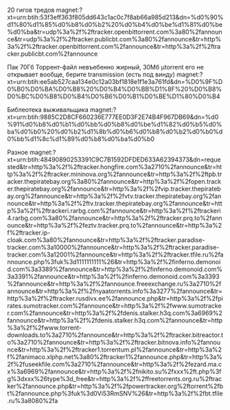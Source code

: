 20 гигов тредов
magnet:?xt=urn:btih:53f3eff363f805dd643c1ac0c7f8ab66a985d213&dn=%d0%90%d1%80%d1%85%d0%b8%d0%b2%20%d0%b4%d0%be%d1%81%d0%be%d0%ba&tr=udp%3a%2f%2ftracker.openbittorrent.com%3a80%2fannounce&tr=udp%3a%2f%2ftracker.publicbt.com%3a80%2fannounce&tr=http%3a%2f%2ftracker.openbittorrent.com%2fannounce&tr=http%3a%2f%2ftracker.publicbt.com%2fannounce

Пак 70Гб
Торрент-файл невъебенно жирный, 30Мб
µtorrent его не открывает вообще, берите transmission (есть под винду)
magnet:?xt=urn:btih:ee5ab527caa134e0c12a03bf1818e1f1e3a761fd&dn=%D0%9F%D0%B0%D0%BA%D0%B8%20%D0%B4%D0%BB%D1%8F%20%D0%B8%D0%BC%D0%B8%D0%B4%D0%B6%D0%B1%D0%BE%D1%80%D0%B4

Библеотека выживальщика 
magnet:?xt=urn:btih:9885C2D8CF660236E777EE0D3F2E74B4F967DB69&dn=%d0%91%d0%b8%d0%b1%d0%bb%d0%b8%d0%be%d1%82%d0%b5%d0%ba%d0%b0%20%d0%b2%d1%8b%d0%b6%d0%b8%d0%b2%d0%b0%d0%bb%d1%8c%d1%89%d0%b8%d0%ba%d0%b0

Разное
magnet:?xt=urn:btih:48490890253391C9C7B1592DFDED633A62394373&dn=requested&tr=http%3a%2f%2ftracker.hongfire.com%3a2710%2fannounce&tr=http%3a%2f%2ftracker.mininova.org%2fannounce&tr=http%3a%2f%2ftpb.tracker.thepiratebay.org%3a80%2fannounce&tr=http%3a%2f%2fopen.tracker.thepiratebay.org%2fannounce&tr=http%3a%2f%2fvip.tracker.thepiratebay.org%2fannounce&tr=http%3a%2f%2fvtv.tracker.thepiratebay.org%2fannounce&tr=http%3a%2f%2ftv.tracker.thepiratebay.org%2fannounce&tr=http%3a%2f%2ftrackeri.rarbg.com%2fannounce&tr=http%3a%2f%2ftrackeri4.rarbg.com%3a80%2fannounce&tr=http%3a%2f%2ftracker.prq.to%2fannounce&tr=http%3a%2f%2feztv.tracker.prq.to%2fannounce&tr=http%3a%2f%2ftracker.ip-cloak.com%3a80%2fannounce&tr=http%3a%2f%2ftracker.paradise-tracker.com%3a10000%2fannounce&tr=http%3a%2f%2ftracker.paradise-tracker.com%3a12001%2fannounce&tr=http%3a%2f%2ftracker.tfile.ru%2fannounce.php%3fuk%3d1111111111%26&tr=http%3a%2f%2finferno.demonoid.com%3a3389%2fannounce&tr=http%3a%2f%2finferno.demonoid.com%3a3391%2fannounce&tr=http%3a%2f%2finferno.demonoid.com%3a3393%2fannounce&tr=http%3a%2f%2fannounce.freeexchange.ru%3a2710%2fannounce&tr=http%3a%2f%2fnyaatorrents.info%3a3277%2fannounce&tr=http%3a%2f%2ftracker.rusdivx.ee%2fannounce.php&tr=http%3a%2f%2fpirates.sumotracker.com%2fannounce&tr=http%3a%2f%2fwww.sumotracker.com%2fannounce&tr=http%3a%2f%2fdenis.stalker.h3q.com%3a6969%2fannounce&tr=http%3a%2f%2fdenis.stalker.h3q.com%2fannounce&tr=http%3a%2f%2fwww.torrent-downloads.to%3a2710%2fannounce&tr=http%3a%2f%2ftracker.bitreactor.to%3a2710%2fannounce&tr=http%3a%2f%2ftracker.bitnova.info%2fannounce&tr=http%3a%2f%2ftracker1.torrentum.pl%2fannounce&tr=http%3a%2f%2fanimaco.xlphp.net%3a80%2ftracker1%2fannounce.php&tr=http%3a%2f%2fuseekfile.com%3a2710%2fannounce&tr=http%3a%2f%2fezard.ma.cx%3a6969%2fannounce&tr=http%3a%2f%2fnikito.su%2fxxx%2ft.php%3fg%3dxxx%26type%3d_free&tr=http%3a%2f%2ffreetorrents.org.ru%2ftracker%2fannounce.php&tr=http%3a%2f%2fpowertracker.org%2ftorrent%2fbt%2fannounce.php%3fuk%3d0Vi53RmSNV%26&tr=http%3a%2f%2fbt.tfile.ru%3a8080%2fa

